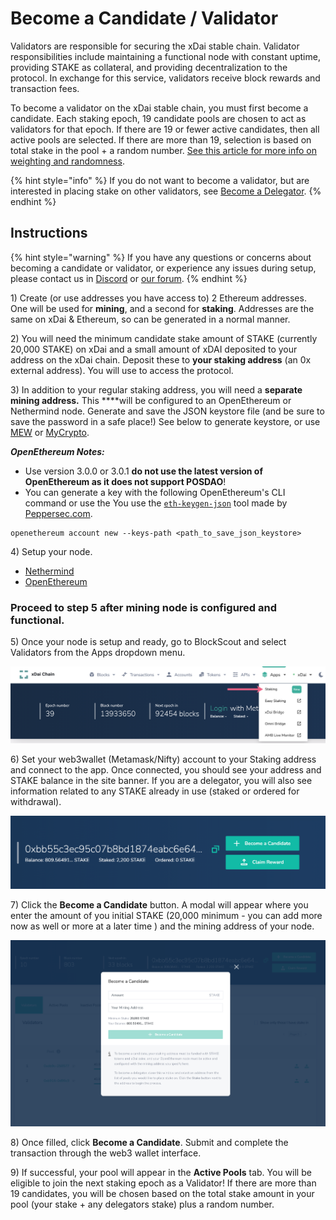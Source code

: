 # Become a Candidate / Validator

Validators are responsible for securing the xDai stable chain. Validator responsibilities include maintaining a functional node with constant uptime, providing STAKE as collateral, and providing decentralization to the protocol. In exchange for this service, validators receive block rewards and transaction fees.

To become a validator on the xDai stable chain, you must first become a candidate. Each staking epoch, 19 candidate pools are chosen to act as validators for that epoch. If there are 19 or fewer active candidates, then all active pools are selected. If there are more than 19, selection is based on total stake in the pool + a random number. [See this article for more info on weighting and randomness](https://forum.poa.network/t/reliable-randomness-bringing-on-chain-entropy-to-the-xdai-stable-chain/3015).

{% hint style="info" %}
If you do not want to become a validator, but are interested in placing stake on other validators, see [Become a Delegator](become-a-delegator.md).
{% endhint %}

## Instructions

{% hint style="warning" %}
If you have any questions or concerns about becoming a candidate or validator, or experience any issues during setup, please contact us in [Discord](https://discord.com/invite/mPJ9zkq) or [our forum](https://forum.poa.network/c/xdai-chain/validators-intro/42).
{% endhint %}

1\) Create \(or use addresses you have access to\) 2 Ethereum addresses. One will be used for **mining**, and a second for **staking**. Addresses are the same on xDai & Ethereum, so can be generated in a normal manner.

2\) You will need the minimum candidate stake amount of STAKE \(currently 20,000 STAKE\) on xDai and a small amount of xDAI deposited to your address on the xDai chain. Deposit these to **your staking address** \(an 0x external address\). You will use to access the protocol. 

3\) In addition to your regular staking address, you will need a **separate mining address.** This ****will be configured to an OpenEthereum or Nethermind node. Generate and save the JSON keystore file \(and be sure to save the password in a safe place!\) See below to generate keystore, or use [MEW](https://kb.myetherwallet.com/en/security-and-privacy/what-is-a-keystore-file/) or [MyCrypto](https://support.mycrypto.com/).

_**OpenEthereum Notes:**_ 

* Use version 3.0.0 or 3.0.1 **do not use the latest version of OpenEthereum as it does not support POSDAO**!
* You can generate a key with the following OpenEthereum's CLI command or use the You use the [`eth-keygen-json`](https://www.npmjs.com/package/eth-keygen-json)  tool made by [Peppersec.com](https://peppersec.com/).

```text
openethereum account new --keys-path <path_to_save_json_keystore>
```

4\) Setup your node.

* [Nethermind](../../for-validators/new-validator-process-flow/nethermind-node-setup.md)
* [OpenEthereum](../../for-validators/new-validator-process-flow/openethereum-node-instructions.md)

### Proceed to step 5 after mining node is configured and functional.

5\) Once your node is setup and ready, go to BlockScout and select Validators from the Apps dropdown menu.

![](../../.gitbook/assets/new-menu.png)

6\) Set your web3wallet \(Metamask/Nifty\) account to your Staking address and connect to the app. Once connected, you should see your address and STAKE balance in the site banner. If you are a delegator, you will also see information related to any STAKE already in use \(staked or ordered for withdrawal\).

![This address is already staking as a delegator, and does not have enough STAKE to become a candidate.](../../.gitbook/assets/candidate2.png)

7\)  Click the **Become a Candidate** button. A modal will appear where you enter the amount of you initial STAKE \(20,000 minimum - you can add more now as well or more at a later time \) and the mining address of your node. 

![](../../.gitbook/assets/becme.png)

8\) Once filled, click **Become a Candidate**. Submit and complete the transaction through the web3 wallet interface.

9\) If successful, your pool will appear in the **Active Pools** tab. You will be eligible to join the next staking epoch as a Validator! If there are more than 19 candidates, you will be chosen based on the total stake amount in your pool \(your stake + any delegators stake\) plus a random number.

